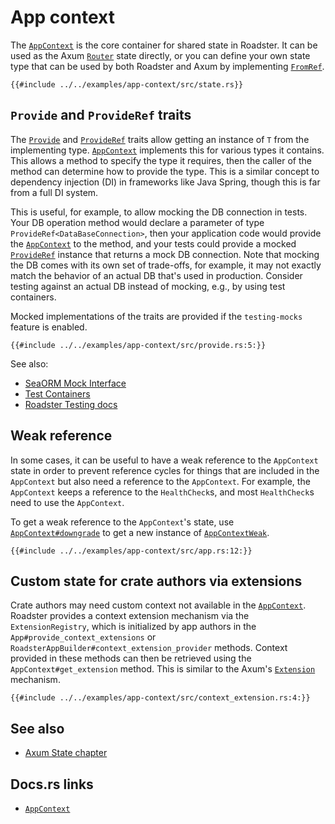 # App context

The [`AppContext`](https://docs.rs/roadster/latest/roadster/app/context/struct.AppContext.html) is the core container
for
shared state in Roadster. It can be used as the Axum [`Router`](https://docs.rs/axum/latest/axum/struct.Router.html)
state
directly, or you can define your own state type that can be used by both Roadster and Axum by
implementing [`FromRef`](https://docs.rs/axum-core/latest/axum_core/extract/trait.FromRef.html).

```rust,ignore
{{#include ../../examples/app-context/src/state.rs}}
```

## `Provide` and `ProvideRef` traits

The [`Provide`](https://docs.rs/roadster/latest/roadster/app/context/trait.Provide.html)
and [`ProvideRef`](https://docs.rs/roadster/latest/roadster/app/context/trait.ProvideRef.html) traits allow getting
an instance of `T` from the implementing
type. [`AppContext`](https://docs.rs/roadster/latest/roadster/app/context/struct.AppContext.html) implements this for
various
types it contains. This allows
a method to specify the type it requires, then the caller of the method can determine how to provide the type. This is a
similar concept to dependency injection (DI) in frameworks like Java Spring, though this is far from a full DI system.

This is useful, for example, to allow mocking the DB connection in tests. Your DB operation method would declare a
parameter of type `ProvideRef<DataBaseConnection>`, then your application code would provide
the [`AppContext`](https://docs.rs/roadster/latest/roadster/app/context/struct.AppContext.html) to the
method, and your tests could provide a
mocked [`ProvideRef`](https://docs.rs/roadster/latest/roadster/app/context/trait.ProvideRef.html) instance that returns
a
mock DB connection. Note that mocking
the DB comes with its own set of trade-offs, for example, it may not exactly match the behavior of an actual DB that's
used in production. Consider testing against an actual DB instead of mocking, e.g., by using test containers.

Mocked implementations of the traits are provided if the `testing-mocks` feature is enabled.

```rust,ignore
{{#include ../../examples/app-context/src/provide.rs:5:}}
```

See also:

- [SeaORM Mock Interface](https://www.sea-ql.org/SeaORM/docs/write-test/mock/)
- [Test Containers](https://testcontainers.com/)
- [Roadster Testing docs](https://roadster.dev/features/testing.html/)

## Weak reference

In some cases, it can be useful to have a weak reference to the `AppContext` state in order to prevent reference cycles
for things that are included in the `AppContext` but also need a reference to the `AppContext`. For example, the
`AppContext` keeps a reference to the `HealthCheck`s, and most `HealthCheck`s need to use the `AppContext`.

To get a weak reference to the `AppContext`'s state,
use [
`AppContext#downgrade`](https://docs.rs/roadster/latest/roadster/app/context/struct.AppContext.html#method.downgrade)
to get a new instance
of [`AppContextWeak`](https://docs.rs/roadster/latest/roadster/app/context/struct.AppContextWeak.html).

```rust,ignore
{{#include ../../examples/app-context/src/app.rs:12:}}
```

## Custom state for crate authors via extensions

Crate authors may need custom context not available in the [
`AppContext`](https://docs.rs/roadster/latest/roadster/app/context/struct.AppContext.html). Roadster provides a context
extension mechanism via the `ExtensionRegistry`, which is initialized by app authors in the
`App#provide_context_extensions` or `RoadsterAppBuilder#context_extension_provider` methods. Context provided in these
methods can then be retrieved using the `AppContext#get_extension` method. This is similar to the Axum's [
`Extension`](https://docs.rs/axum/latest/axum/struct.Extension.html) mechanism.

```rust,ignore
{{#include ../../examples/app-context/src/context_extension.rs:4:}}
```

## See also

- [Axum State chapter](/features/services/http/state.html)

## Docs.rs links

- [`AppContext`](https://docs.rs/roadster/latest/roadster/app/context/struct.AppContext.html)
